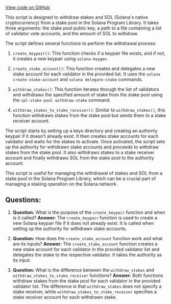 [View code on GitHub](https://github.com/solana-labs/solana-program-library/stake-pool/cli/scripts/withdraw.sh)

This script is designed to withdraw stakes and SOL (Solana's native cryptocurrency) from a stake pool in the Solana Program Library. It takes three arguments: the stake pool public key, a path to a file containing a list of validator vote accounts, and the amount of SOL to withdraw.

The script defines several functions to perform the withdrawal process:

1. `create_keypair()`: This function checks if a keypair file exists, and if not, it creates a new keypair using `solana-keygen`.

2. `create_stake_account()`: This function creates and delegates a new stake account for each validator in the provided list. It uses the `solana create-stake-account` and `solana delegate-stake` commands.

3. `withdraw_stakes()`: This function iterates through the list of validators and withdraws the specified amount of stake from the stake pool using the `spl-stake-pool withdraw-stake` command.

4. `withdraw_stakes_to_stake_receiver()`: Similar to `withdraw_stakes()`, this function withdraws stakes from the stake pool but sends them to a stake receiver account.

The script starts by setting up a keys directory and creating an authority keypair if it doesn't already exist. It then creates stake accounts for each validator and waits for the stakes to activate. Once activated, the script sets up the authority for withdrawn stake accounts and proceeds to withdraw stakes from the stake pool. It also withdraws stakes to a stake receiver account and finally withdraws SOL from the stake pool to the authority account.

This script is useful for managing the withdrawal of stakes and SOL from a stake pool in the Solana Program Library, which can be a crucial part of managing a staking operation on the Solana network.
## Questions: 
 1. **Question:** What is the purpose of the `create_keypair` function and when is it called?
   **Answer:** The `create_keypair` function is used to create a new Solana keypair file if it does not already exist. It is called when setting up the authority for withdrawn stake accounts.

2. **Question:** How does the `create_stake_account` function work and what are its inputs?
   **Answer:** The `create_stake_account` function creates a new stake account for each validator in the provided validator list and delegates the stake to the respective validator. It takes the authority as its input.

3. **Question:** What is the difference between the `withdraw_stakes` and `withdraw_stakes_to_stake_receiver` functions?
   **Answer:** Both functions withdraw stakes from the stake pool for each validator in the provided validator list. The difference is that `withdraw_stakes` does not specify a stake receiver, while `withdraw_stakes_to_stake_receiver` specifies a stake receiver account for each withdrawn stake.